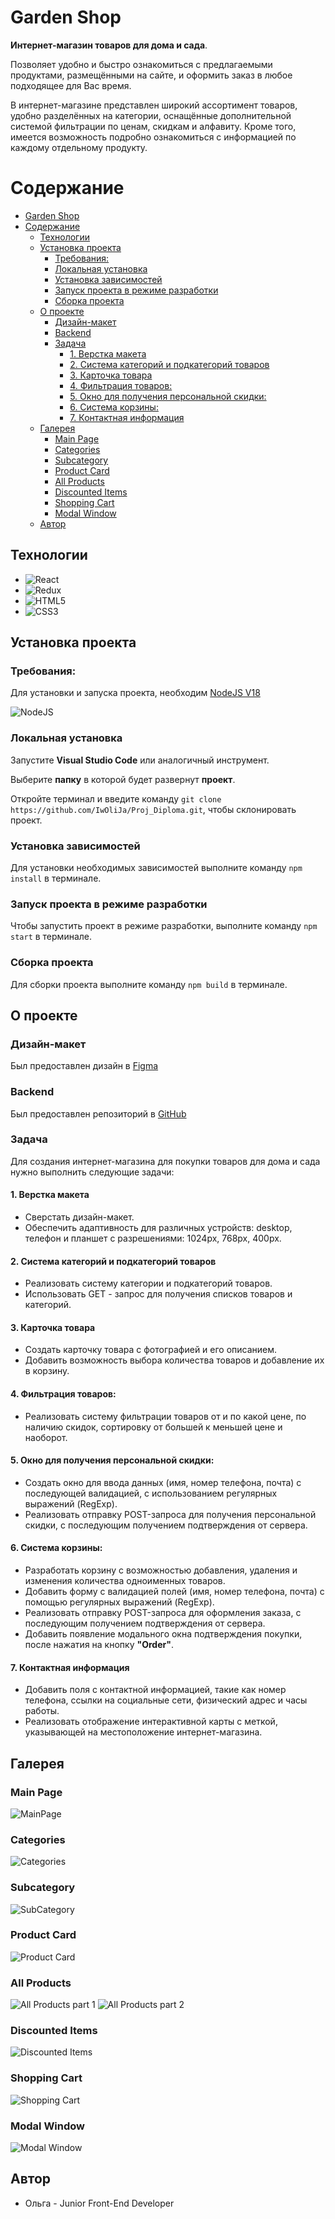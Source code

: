 # Garden Shop


**Интернет-магазин товаров для дома и сада**.

Позволяет удобно и быстро ознакомиться с предлагаемыми продуктами, размещёнными на сайте, и оформить заказ в любое подходящее для Вас время.

В интернет-магазине представлен широкий ассортимент товаров, удобно разделённых на категории, оснащённые дополнительной системой фильтрации по ценам, скидкам и алфавиту. Кроме того, имеется возможность подробно ознакомиться с информацией по каждому отдельному продукту. 

# Содержание
- [Garden Shop](#garden-shop)
- [Содержание](#содержание)
	- [Технологии](#технологии)
	- [Установка проекта](#установка-проекта)
		- [Требования:](#требования)
		- [Локальная установка](#локальная-установка)
		- [Установка зависимостей](#установка-зависимостей)
		- [Запуск проекта в режиме разработки](#запуск-проекта-в-режиме-разработки)
		- [Сборка проекта](#сборка-проекта)
	- [О проекте](#о-проекте)
		- [Дизайн-макет](#дизайн-макет)
		- [Backend](#backend)
		- [Задача](#задача)
			- [1. Верстка макета](#1-верстка-макета)
			- [2. Система категорий и подкатегорий товаров](#2-система-категорий-и-подкатегорий-товаров)
			- [3. Карточка товара](#3-карточка-товара)
			- [4. Фильтрация товаров:](#4-фильтрация-товаров)
			- [5. Окно для получения персональной скидки:](#5-окно-для-получения-персональной-скидки)
			- [6. Система корзины:](#6-система-корзины)
			- [7.  Контактная информация](#7--контактная-информация)
	- [Галерея](#галерея)
		- [Main Page](#main-page)
		- [Categories](#categories)
		- [Subcategory](#subcategory)
		- [Product Card](#product-card)
		- [All Products](#all-products)
		- [Discounted Items](#discounted-items)
		- [Shopping Cart](#shopping-cart)
		- [Modal Window](#modal-window)
	- [Автор](#автор)

## Технологии
- ![React](https://img.shields.io/badge/react-%2320232a.svg?style=for-the-badge&logo=react&logoColor=%2361DAFB)
- ![Redux](https://img.shields.io/badge/redux-%23593d88.svg?style=for-the-badge&logo=redux&logoColor=white)
- ![HTML5](https://img.shields.io/badge/html5-%23E34F26.svg?style=for-the-badge&logo=html5&logoColor=white)
- ![CSS3](https://img.shields.io/badge/css3-%231572B6.svg?style=for-the-badge&logo=css3&logoColor=white)

## Установка проекта

### Требования:
Для установки и запуска проекта, необходим [NodeJS V18](https://nodejs.org/en/blog/release/v18.12.0)

![NodeJS](https://img.shields.io/badge/node.js-6DA55F?style=for-the-badge&logo=node.js&logoColor=white)

### Локальная установка
Запустите **Visual Studio Code** или аналогичный инструмент.

Выберите **папку** в которой будет развернут **проект**.

Откройте терминал и введите команду ``git clone https://github.com/IwOliJa/Proj_Diploma.git``, чтобы склонировать проект.

### Установка зависимостей
Для установки необходимых зависимостей выполните команду ``npm install`` в терминале.

### Запуск проекта в режиме разработки
Чтобы запустить проект в режиме разработки, выполните команду ``npm start`` в терминале.

### Сборка проекта
Для сборки проекта выполните команду ``npm build`` в терминале.

## О проекте

### Дизайн-макет
Был предоставлен дизайн в [Figma](https://www.figma.com/file/yNWvXvjZC0t8d9yBOpeEPy/Garden?node-id=4743%3A989)

### Backend
Был предоставлен репозиторий в [GitHub](https://github.com/HaykInanc/telran_project_backend)

### Задача
Для создания интернет-магазина для покупки товаров для дома и сада нужно выполнить следующие задачи:

#### 1. Верстка макета
- Сверстать дизайн-макет.
- Обеспечить адаптивность для различных устройств: desktop, телефон и планшет с разрешениями: 1024px, 768px, 400px.

#### 2. Система категорий и подкатегорий товаров
- Реализовать систему категории и подкатегорий товаров.
- Использовать GET - запрос для получения списков товаров и категорий.

#### 3. Карточка товара
- Создать карточку товара с фотографией и его описанием.
- Добавить возможность выбора количества товаров и добавление их в корзину.

#### 4. Фильтрация товаров:
- Реализовать систему фильтрации товаров от и по какой цене, по наличию скидок, сортировку от большей к меньшей цене и наоборот.

#### 5. Окно для получения персональной скидки:
- Создать окно для ввода данных (имя, номер телефона, почта) с последующей валидацией, с использованием регулярных выражений (RegExp).
- Реализовать отправку POST-запроса для получения персональной скидки, с последующим получением подтверждения от сервера.

#### 6. Система корзины:

- Разработать корзину с возможностью добавления, удаления и изменения количества одноименных товаров.
- Добавить форму с валидацией полей (имя, номер телефона, почта) с помощью регулярных выражений (RegExp).
- Реализовать отправку POST-запроса для оформления заказа, с последующим получением подтверждения от сервера.
- Добавить появление модального окна подтверждения покупки, после нажатия на кнопку **"Order"**.

#### 7.  Контактная информация
- Добавить поля с контактной информацией, такие как номер телефона, ссылки на социальные сети, физический адрес и часы работы.
- Реализовать отображение интерактивной карты с меткой, указывающей на местоположение интернет-магазина.

## Галерея

### Main Page

![MainPage](https://cdn.discordapp.com/attachments/639420321677443073/1196275143534714900/MainPage.png?ex=65b7090b&is=65a4940b&hm=7c34d23e0a04681ba37939b6e465d7a7bee6db4496655fcabf7f50fe70e7a58c&)
	
### Categories
![Categories](https://cdn.discordapp.com/attachments/639420321677443073/1196275623518281728/Categories.png?ex=65b7097e&is=65a4947e&hm=dc941a9c515c06eabf9dea15f8331b5d6bd1361a0d2a5f5356b710466c0ca3b7&)
### Subcategory
![SubCategory](https://cdn.discordapp.com/attachments/639420321677443073/1196276222515236914/SubCategory.png?ex=65b70a0d&is=65a4950d&hm=cee2f63afba7e9b1133338845c96994611341d8562fca18f64bbbead0b043d7f&)
### Product Card
![Product Card](https://cdn.discordapp.com/attachments/639420321677443073/1196279060075130890/ProductInfo.png?ex=65b70cb1&is=65a497b1&hm=ae02c47aac136f221fc9e7509a89103e4f928d120649bb80b64ea70c42a3ff6f&)

### All Products

![All Products part 1](https://cdn.discordapp.com/attachments/639420321677443073/1196290194505220146/AllProducts1.png?ex=65b71710&is=65a4a210&hm=bb1e9f89308ee10010accf47b07338d1e2afc7594b83b51eda440a4235883a4e&)
![All Products part 2](https://cdn.discordapp.com/attachments/639420321677443073/1196290195348271124/AllProducts2.png?ex=65b71710&is=65a4a210&hm=948ea1b0930a994022dbd73c21654ccdc0da2edb321abab35c7bed389867e451&)
### Discounted Items
![Discounted Items](https://cdn.discordapp.com/attachments/639420321677443073/1196279059009769634/DiscountendItems.png?ex=65b70cb1&is=65a497b1&hm=e7671d5e9e0ae21af294312335ee6c26dd751c2f799c68687e2caa476909ffdf&)
### Shopping Cart
![Shopping Cart](https://cdn.discordapp.com/attachments/639420321677443073/1196279061157253140/ShoppingCart.png?ex=65b70cb1&is=65a497b1&hm=1f76376fa5199613a520a5738038a8a89745864355451f4e6f1065c60e31a9c6&)

### Modal Window
![Modal Window](https://cdn.discordapp.com/attachments/639420321677443073/1196287439594082364/ModaleWindow.png?ex=65b7147f&is=65a49f7f&hm=10350845b330eebcb60e815fc71d5d42e2218dd526f755cea5169f6cdb7181df&)
## Автор

- Ольга - Junior Front-End Developer